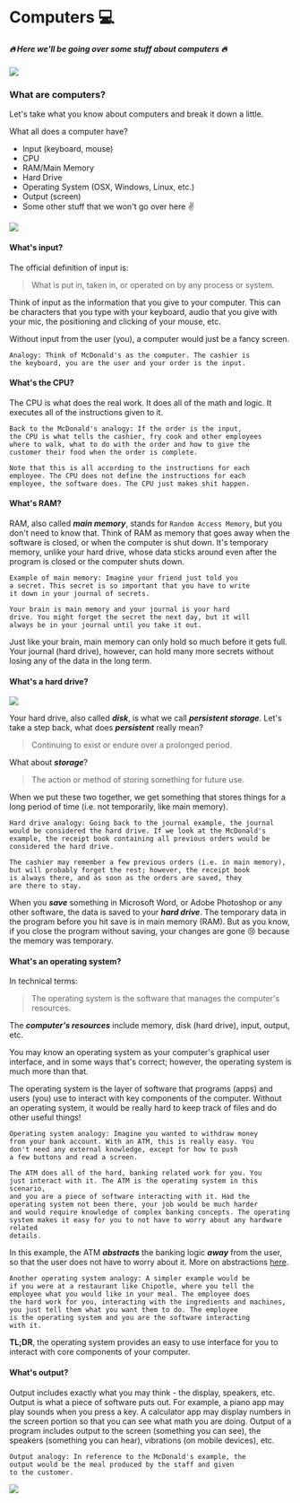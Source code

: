 # Computers :computer:
##### :fire: Here we'll be going over some stuff about computers :fire:

![](http://i.giphy.com/5r5J4JD9miis.gif)

### What are computers?
Let's take what you know about computers and break it down a little.

What all does a computer have?
* Input (keyboard, mouse)
* CPU
* RAM/Main Memory
* Hard Drive
* Operating System (OSX, Windows, Linux, etc.)
* Output (screen)
* Some other stuff that we won't go over here :v:

![](http://i.giphy.com/JuFwy0zPzd6jC.gif)

#### What's input?
The official definition of input is:

> What is put in, taken in, or operated on by any process or system.

Think of input as the information that you give to your computer. This can be characters that you type with your keyboard, audio that you give with your mic, the positioning and clicking of your mouse, etc.

Without input from the user (you), a computer would just be a fancy screen.

```
Analogy: Think of McDonald's as the computer. The cashier is 
the keyboard, you are the user and your order is the input.
```

#### What's the CPU?
The CPU is what does the real work. It does all of the math and logic. It executes all of the instructions given to it.

```
Back to the McDonald's analogy: If the order is the input,
the CPU is what tells the cashier, fry cook and other employees
where to walk, what to do with the order and how to give the
customer their food when the order is complete. 

Note that this is all according to the instructions for each
employee. The CPU does not define the instructions for each
employee, the software does. The CPU just makes shit happen.
```

#### What's RAM?
RAM, also called _**main memory**_, stands for `Random Access Memory`, but you don't need to know that. Think of RAM as memory that goes away when the software is closed, or when the computer is shut down. It's temporary memory, unlike your hard drive, whose data sticks around even after the program is closed or the computer shuts down.

```
Example of main memory: Imagine your friend just told you
a secret. This secret is so important that you have to write
it down in your journal of secrets.

Your brain is main memory and your journal is your hard
drive. You might forget the secret the next day, but it will
always be in your journal until you take it out.
```

Just like your brain, main memory can only hold so much before it gets full.
Your journal (hard drive), however, can hold many more secrets without losing
any of the data in the long term.

#### What's a hard drive?
![](http://i.giphy.com/BfqcuxcIAUGVa.gif)

Your hard drive, also called _**disk**_, is what we call _**persistent storage**_. Let's take a step back, what does _**persistent**_ really mean? 

> Continuing to exist or endure over a prolonged period.

What about _**storage**_?

> The action or method of storing something for future use.

When we put these two together, we get something that stores things for a long
period of time (i.e. not temporarily, like main memory).

```
Hard drive analogy: Going back to the journal example, the journal
would be considered the hard drive. If we look at the McDonald's
example, the receipt book containing all previous orders would be
considered the hard drive.

The cashier may remember a few previous orders (i.e. in main memory),
but will probably forget the rest; however, the receipt book
is always there, and as soon as the orders are saved, they
are there to stay.
```

When you _**save**_ something in Microsoft Word, or Adobe Photoshop
or any other software, the data is saved to your _**hard drive**_.
The temporary data in the program before you hit save is in main
memory (RAM). But as you know, if you close the program without saving, your changes are gone :cry: because the memory was temporary.

#### What's an operating system?
In technical terms:

> The operating system is the software that manages the computer's resources.

The _**computer's resources**_ include memory, disk (hard drive), input, output, etc. 

You may know an operating system as your computer's graphical user interface, and in some ways that's correct; however, the operating system is much more than that.

The operating system is the layer of software that programs (apps)
and users (you) use to interact with key components of the computer. Without an operating system, it would be really hard to keep track of files and do other useful things!

```
Operating system analogy: Imagine you wanted to withdraw money
from your bank account. With an ATM, this is really easy. You
don't need any external knowledge, except for how to push
a few buttons and read a screen. 

The ATM does all of the hard, banking related work for you. You 
just interact with it. The ATM is the operating system in this scenario,
and you are a piece of software interacting with it. Had the
operating system not been there, your job would be much harder
and would require knowledge of complex banking concepts. The operating
system makes it easy for you to not have to worry about any hardware related
details.
```

In this example, the ATM _**abstracts**_ the banking logic _**away**_ from the user, so that the user does not have to worry about it. More on abstractions [here](https://en.wikipedia.org/wiki/Abstraction_(software_engineering)).


```
Another operating system analogy: A simpler example would be
if you were at a restaurant like Chipotle, where you tell the
employee what you would like in your meal. The employee does
the hard work for you, interacting with the ingredients and machines,
you just tell them what you want them to do. The employee
is the operating system and you are the software interacting
with it.
```

**TL;DR**, the operating system provides an easy to use interface for you to interact with core components of your computer.

#### What's output?
Output includes exactly what you may think - the display, speakers, etc. Output is what a piece of software puts out. For example, a piano app may play sounds when you press a key. A calculator app may display numbers in the screen portion so that you can see what math you are doing. Output of a program includes output to the screen (something you can see), the speakers (something you can hear), vibrations (on mobile devices), etc.

```
Output analogy: In reference to the McDonald's example, the
output would be the meal produced by the staff and given
to the customer.
```

![](http://i.giphy.com/JIX9t2j0ZTN9S.gif)

